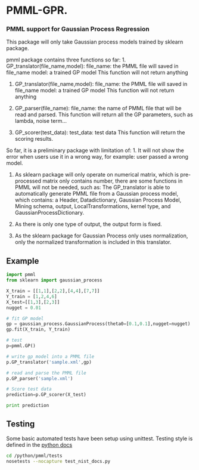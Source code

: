 # PMML-GPR.
### PMML support for Gaussian Process Regression

This package will only take Gaussian process models trained by sklearn package.

pmml package contains three functions so far: 1. GP_translator(file_name,model): file_name: the PMML file will saved in file_name model: a trained GP model This function will not return anything

1. GP_translator(file_name,model):
	file_name: the PMML file will saved in file_name
	model: a trained GP model
	This function will not return anything

2. GP_parser(file_name):
	file_name: the name of PMML file that will be read and parsed.
	This function will return all the GP parameters, such as lambda, noise term…

3. GP_scorer(test_data):
	test_data: test data
	This function will return the scoring results.

So far, it is a preliminary package with limitation of: 1. It will not show the error when users use it in a wrong way, for example: user passed a wrong model.

1.  As sklearn package will only operate on numerical matrix, which is pre-processed matrix only contains number, there are some functions in PMML will not be needed, such as:
    The GP_translator is able to automatically generate PMML file from a Gaussian process model, which contains: a Header, Datadictionary, Gaussian Process Model, Mining schema, output, LocalTransformations, kernel type, and GaussianProcessDictionary.

2.  As there is only one type of output, the output form is fixed.

3.  As the sklearn package for Gaussian Process only uses normalization, only the normalized transformation is included in this translator.

## Example

```python
import pmml
from sklearn import gaussian_process

X_train = [[1,1],[2,2],[4,4],[7,7]]
Y_train = [1,2,4,6]
X_test=[[1,3],[2,3]]
nugget = 0.01

# fit GP model
gp = gaussian_process.GaussianProcess(theta0=[0.1,0.1],nugget=nugget)
gp.fit(X_train, Y_train)

# test
p=pmml.GP()

# write gp model into a PMML file
p.GP_translator('sample.xml',gp)

# read and parse the PMML file
p.GP_parser('sample.xml')

# Score test data
prediction=p.GP_scorer(X_test)

print prediction
```

## Testing
Some basic automated tests have been setup using unittest.
Testing style is defined in the [python docs](http://docs.python-guide.org/en/latest/writing/tests/)

```sh
cd /python/pmml/tests
nosetests --nocapture test_nist_docs.py
```





